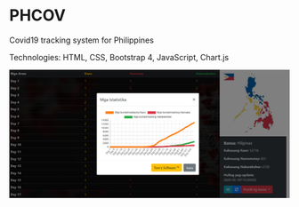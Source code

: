 # PHCOV
Covid19 tracking system for Philippines

Technologies: HTML, CSS, Bootstrap 4, JavaScript, Chart.js

![screen-shot](https://github.com/tomcruzana/PHCOV/blob/master/imgs/Screenshot_2020-05-19%20PHUSA(1).png)
